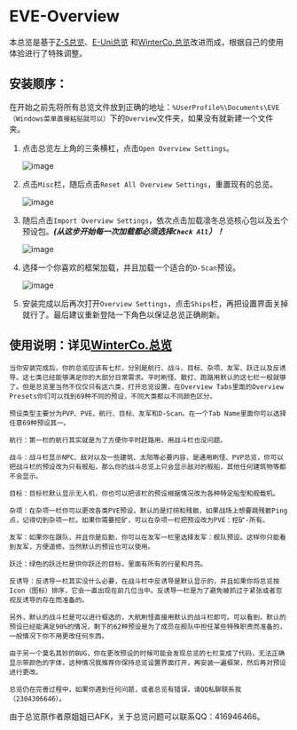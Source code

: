 # EVE-Overview

本总览是基于[Z-S总览](https://imperium.news/z-s-overview-pack/)、[E-Uni总览](https://wiki.eveuniversity.org/Installing_the_EVE_University_Overview)
和[WinterCo.总览](https://forums.winterco.org/t/topic/3071)改进而成，根据自己的使用体验进行了特殊调整。

## 安装顺序：

在开始之前先将所有总览文件放到正确的地址：`%UserProfile%\Documents\EVE（Windows菜单直接粘贴就可以）`下的`Overview`文件夹，如果没有就新建一个文件夹。

1. 点击总览左上角的三条横杠，点击`Open Overview Settings`。

    ![image](https://user-images.githubusercontent.com/17568930/128548592-3d32a201-947e-470e-b6bc-b461980511f1.png)

2. 点击`Misc`栏，随后点击`Reset All Overview Settings`，重置现有的总览。

    ![image](https://user-images.githubusercontent.com/17568930/128548654-342eff1f-7340-4e3d-82f2-b5439bd9e3b6.png)

3. 随后点击`Import Overview Settings`，依次点击加载凛冬总览核心包以及五个预设包。***(从这步开始每一次加载都必须选择`Check All`）！***

   ![image](https://user-images.githubusercontent.com/17568930/128549328-8df12da4-819a-43f0-b079-eb1af94c6371.png)

4. 选择一个你喜欢的框架加载，并且加载一个适合的`D-Scan`预设。

    ![image](https://user-images.githubusercontent.com/17568930/128549625-c40ce60a-8075-4442-bf66-8a558555775f.png)

5. 安装完成以后再次打开`Overview Settings`，点击`Ships`栏，再把设置界面关掉就行了。最后建议重新登陆一下角色以保证总览正确刷新。

## 使用说明：详见[WinterCo.总览](https://forums.winterco.org/t/topic/3071)

```
当你安装完成后，你的总览应该有七栏，分别是航行、战斗、目标、杂项、友军、跃迁以及反诱导。这七类已经能够满足你的大部分日常需求。平时刷怪、散打、跑路用默认的这七栏一般就够了。但是总览里当然不仅仅只有这六类，打开总览设置，在Overview Tabs里面的Overview Presets你们可以找到69种不同的预设，不同大类都以不同颜色区分。

预设类型主要分为PVP、PVE、航行、目标、友军和D-Scan。在一个Tab Name里面你可以选择任意69种预设其一。

航行：第一栏的航行其实就是为了方便你平时赶路用，用战斗栏也没问题。

战斗：战斗栏显示NPC、敌对以及一些建筑、太阳等必要内容，是通用刷怪、PVP总览，你可以把战斗栏的预设改为只有舰船，那么你的战斗总览上只会显示敌对的舰船，其他任何建筑物等都不会显示。

目标：目标栏默认显示无人机，你也可以把该栏的预设根据情况改为各种特定船型和舰载机。

杂项：在杂项一栏你可以更改各类PVE预设，默认的是打捞和残骸，如果战场上想要跳残骸Ping点，记得切到杂项一栏。如果你需要挖矿，可以在杂项一栏把预设改为PVE：挖矿-所有。

友军：如果你在跟队，并且你是后勤，你可以在友军一栏里选择友军：舰队预设。这样你只能看到友军，方便遥修。当然默认的预设也可以使用。

跃迁：绿色的跃迁栏是供你跃迁的目标，里面有所有的行星和月亮。

反诱导：反诱导一栏其实没什么必要，在战斗栏中反诱导是默认显示的，并且如果你将总览按Icon（图标）排序，它会一直出现在前几位当中。反诱导一栏是为了避免被抓过于紧张或者忽视反诱导的存在而准备的。

另外，默认的战斗栏是可以进行框选的，大航刷怪直接用默认的战斗栏即可。可以看到，默认的预设已经能满足90%的情况，剩下的62种预设是为了成员在舰队中担任某些特殊职责而准备的，一般情况下你不用更改任何东西。

由于另一个莫名其妙的BUG，你在更改预设的时候可能会发现总览的七栏变成了代码，无法正确显示带颜色的字体，这种情况我推荐你保持总览设置界面打开，再安装一遍框架，然后再对预设进行更改。

总览仍在完善过程中，如果你遇到任何问题，或者总览有错误，请QQ私聊联系我（2304306646）。
```

由于总览原作者原姐姐已AFK，关于总览问题可以联系QQ：416946466。

